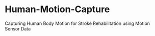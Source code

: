 # Human-Motion-Capture
 Capturing Human Body Motion for Stroke Rehabilitation using Motion Sensor Data
